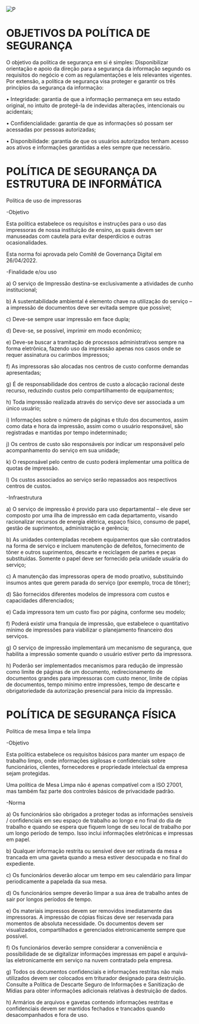 ![P](https://user-images.githubusercontent.com/102922885/165410124-3848630e-29af-4980-8b7a-a59d76e04023.png)

# OBJETIVOS DA POLÍTICA DE SEGURANÇA 
O objetivo da política de segurança em si é simples: Disponibilizar orientação e apoio da direção para a segurança da informação segundo os requisitos do negócio e com as regulamentações e leis relevantes vigentes. Por extensão, a política de segurança visa proteger e garantir os três princípios da segurança da informação:  

• Integridade: garantia de que a informação permaneça em seu estado original, no intuito de protegê-la de indevidas alterações, intencionais ou acidentais;  

• Confidencialidade: garantia de que as informações só possam ser acessadas por pessoas autorizadas;  

• Disponibilidade: garantia de que os usuários autorizados tenham acesso aos ativos e informações garantidas a eles sempre que necessário. 
# POLÍTICA DE SEGURANÇA DA ESTRUTURA DE INFORMÁTICA 
Política de uso de impressoras 

-Objetivo 

Esta política estabelece os requisitos e instruções para o uso das impressoras de nossa instituição de ensino, as quais devem ser manuseadas com cautela para evitar desperdícios e outras ocasionalidades.  

Esta norma foi aprovada pelo Comitê de Governança Digital em 26/04/2022. 

-Finalidade e/ou uso 

a) O serviço de Impressão destina-se exclusivamente a atividades de cunho institucional;  

b) A sustentabilidade ambiental é elemento chave na utilização do serviço – a impressão de documentos deve ser evitada sempre que possível;  

c) Deve-se sempre usar impressão em face dupla;  

d) Deve-se, se possível, imprimir em modo econômico;  

e) Deve-se buscar a tramitação de processos administrativos sempre na forma eletrônica, fazendo uso da impressão apenas nos casos onde se requer assinatura ou carimbos impressos; 

f) As impressoras são alocadas nos centros de custo conforme demandas apresentadas;  

g) É de responsabilidade dos centros de custo a alocação racional deste recurso, reduzindo custos pelo compartilhamento de equipamentos;  

h) Toda impressão realizada através do serviço deve ser associada a um único usuário;  

i) Informações sobre o número de páginas e título dos documentos, assim como data e hora da impressão, assim como o usuário responsável, são registradas e mantidas por tempo indeterminado;  

j) Os centros de custo são responsáveis por indicar um responsável pelo acompanhamento do serviço em sua unidade;  

k) O responsável pelo centro de custo poderá implementar uma política de quotas de impressão.  

l) Os custos associados ao serviço serão repassados aos respectivos centros de custos. 

-Infraestrutura 

a) O serviço de impressão é provido para uso departamental – ele deve ser composto por uma ilha de impressão em cada departamento, visando racionalizar recursos de energia elétrica, espaço físico, consumo de papel, gestão de suprimentos, administração e gerência;  

b) As unidades contempladas recebem equipamentos que são contratados na forma de serviço e incluem manutenção de defeitos, fornecimento de tôner e outros suprimentos, descarte e reciclagem de partes e peças substituídas. Somente o papel deve ser fornecido pela unidade usuária do serviço;  

c) A manutenção das impressoras opera de modo proativo, substituindo insumos antes que gerem parada do serviço (por exemplo, troca de tôner);  

d) São fornecidos diferentes modelos de impressora com custos e capacidades diferenciados; 

e) Cada impressora tem um custo fixo por página, conforme seu modelo;  

f) Poderá existir uma franquia de impressão, que estabelece o quantitativo mínimo de impressões para viabilizar o planejamento financeiro dos serviços.  

g) O serviço de impressão implementará um mecanismo de segurança, que habilita a impressão somente quando o usuário estiver perto da impressora.  

h) Poderão ser implementados mecanismos para redução de impressão como limite de páginas de um documento, redirecionamento de documentos grandes para impressoras com custo menor, limite de cópias de documentos, tempo mínimo entre impressões, tempo de descarte e obrigatoriedade da autorização presencial para início da impressão. 
# POLÍTICA DE SEGURANÇA FÍSICA 
Política de mesa limpa e tela limpa 

-Objetivo  

Esta política estabelece os requisitos básicos para manter um espaço de trabalho limpo, onde informações sigilosas e confidenciais sobre funcionários, clientes, fornecedores e propriedade intelectual da empresa sejam protegidas.  

Uma política de Mesa Limpa não é apenas compatível com a ISO 27001, mas também faz parte dos controles básicos de privacidade padrão. 

-Norma 

a) Os funcionários são obrigados a proteger todas as informações sensíveis / confidenciais em seu espaço de trabalho ao longo e no final do dia de trabalho e quando se espera que fiquem longe de seu local de trabalho por um longo período de tempo. Isso inclui informações eletrônicas e impressas em papel. 

b) Qualquer informação restrita ou sensível deve ser retirada da mesa e trancada em uma gaveta quando a mesa estiver desocupada e no final do expediente.  

c) Os funcionários deverão alocar um tempo em seu calendário para limpar periodicamente a papelada da sua mesa.  

d) Os funcionários sempre deverão limpar a sua área de trabalho antes de sair por longos períodos de tempo.  

e) Os materiais impressos devem ser removidos imediatamente das impressoras. A impressão de cópias físicas deve ser reservada para momentos de absoluta necessidade. Os documentos devem ser visualizados, compartilhados e gerenciados eletronicamente sempre que possível. 

f) Os funcionários deverão sempre considerar a conveniência e possibilidade de se digitalizar informações impressas em papel e arquivá-las eletronicamente em serviço na nuvem contratado pela empresa.  

g) Todos os documentos confidenciais e informações restritas não mais utilizados devem ser colocados em triturador designado para destruição. Consulte a Política de Descarte Seguro de Informações e Sanitização de Mídias para obter informações adicionais relativas à destruição de dados.  

h) Armários de arquivos e gavetas contendo informações restritas e confidenciais devem ser mantidos fechados e trancados quando desacompanhados e fora de uso. 
